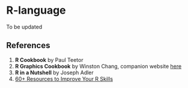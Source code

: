 R-language
==========
To be updated

References
------------
1. **R Cookbook** by  Paul Teetor
2. **R Graphics Cookbook** by Winston Chang, companion website [here](http://www.cookbook-r.com/)
3. **R in a Nutshell** by Joseph Adler
4. [60+ Resources to Improve Your R Skills](http://bit.ly/Rresources)
